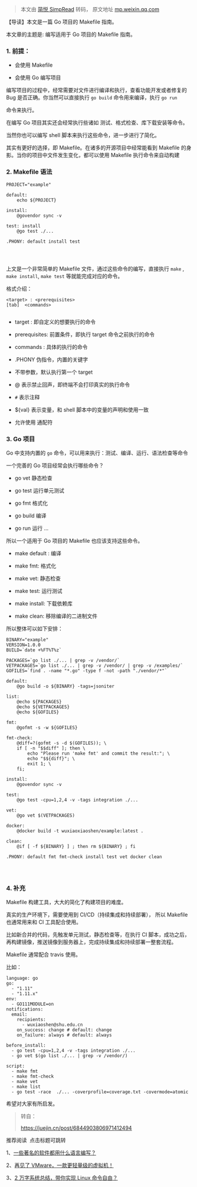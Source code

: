 > 本文由 [简悦 SimpRead](http://ksria.com/simpread/) 转码， 原文地址 [mp.weixin.qq.com](https://mp.weixin.qq.com/s?__biz=MzAxODI5ODMwOA==&mid=2666561674&idx=3&sn=b51077574b8acb35ded9e2418ac25177&chksm=80dc4421b7abcd376cdaa3b43d34479309f6536000c444fc20df553210b6278bc29e315068d8&mpshare=1&scene=1&srcid=0315ise7pvoOtCVbO3xiUBYL&sharer_sharetime=1647323331738&sharer_shareid=7fece245937ac96f04f0fb8e1311fff1#rd)

【导读】本文是一篇 Go 项目的 Makefile 指南。

本文章的主题是: 编写适用于 Go 项目的 Makefile 指南。

### 1. 前提：

*   会使用 Makefile
    
*   会使用 Go 编写项目
    

编写项目的过程中，经常需要对文件进行编译和执行，查看功能开发或者修复的 Bug 是否正确。你当然可以直接执行 `go build` 命令用来编译，执行 `go run`

命令来执行。

在编写 Go 项目其实还会经常执行些诸如 测试、格式检查、库下载安装等命令。

当然你也可以编写 shell 脚本来执行这些命令，进一步进行了简化。

其实有更好的选择，即 Makefile。在诸多的开源项目中经常能看到 Makefile 的身影。当你的项目中文件发生变化，都可以使用 Makefile 执行命令来自动构建

### 2. Makefile 语法

```
PROJECT="example"

default:
    echo ${PROJECT}

install:
    @govendor sync -v

test: install
    @go test ./...

.PHONY: default install test


 
```

上文是一个非常简单的 Makefile 文件，通过这些命令的编写，直接执行 `make` , `make install`, `make test` 等就能完成对应的命令。

格式介绍：

```
<target> : <prerequisites> 
[tab]  <commands> 
 
```

*   target : 即自定义的想要执行的命令
    
*   prerequisites: 前置条件，即执行 target 命令之前执行的命令
    
*   commands : 具体的执行的命令
    
*   .PHONY 伪指令，内置的关键字
    
*   不带参数，默认执行第一个 target
    
*   @ 表示禁止回声，即终端不会打印真实的执行命令
    
*   `#` 表示注释
    
*   ${val} 表示变量，和 shell 脚本中的变量的声明和使用一致
    
*   允许使用 通配符
    

### 3. Go 项目

Go 中支持内置的 `go` 命令，可以用来执行：测试、编译、运行、语法检查等命令

一个完善的 Go 项目经常会执行哪些命令？

*   go vet 静态检查
    
*   go test 运行单元测试
    
*   go fmt 格式化
    
*   go build 编译
    
*   go run 运行 ...
    

所以一个适用于 Go 项目的 Makefile 也应该支持这些命令。

*   make default : 编译
    
*   make fmt: 格式化
    
*   make vet: 静态检查
    
*   make test: 运行测试
    
*   make install: 下载依赖库
    
*   make clean: 移除编译的二进制文件
    

所以整体可以如下安排：

```
BINARY="example"
VERSION=1.0.0
BUILD=`date +%FT%T%z`

PACKAGES=`go list ./... | grep -v /vendor/`
VETPACKAGES=`go list ./... | grep -v /vendor/ | grep -v /examples/`
GOFILES=`find . -name "*.go" -type f -not -path "./vendor/*"`

default:
    @go build -o ${BINARY} -tags=jsoniter

list:
    @echo ${PACKAGES}
    @echo ${VETPACKAGES}
    @echo ${GOFILES}

fmt:
    @gofmt -s -w ${GOFILES}

fmt-check:
    @diff=?(gofmt -s -d $(GOFILES)); \
    if [ -n "$$diff" ]; then \
        echo "Please run 'make fmt' and commit the result:"; \
        echo "$${diff}"; \
        exit 1; \
    fi;

install:
    @govendor sync -v

test:
    @go test -cpu=1,2,4 -v -tags integration ./...

vet:
    @go vet $(VETPACKAGES)

docker:
    @docker build -t wuxiaoxiaoshen/example:latest .

clean:
    @if [ -f ${BINARY} ] ; then rm ${BINARY} ; fi

.PHONY: default fmt fmt-check install test vet docker clean


 
```

### 4. 补充

Makefile 构建工具，大大的简化了构建项目的难度。

真实的生产环境下，需要使用到 CI/CD（持续集成和持续部署）， 所以 Makefile 也通常用来和 CI 工具配合使用。

比如新合并的代码，先触发单元测试，静态检查等，在执行 CI 脚本，成功之后，再构建镜像，推送镜像到服务器上，完成持续集成和持续部署一整套流程。

Makefile 通常配合 travis 使用。

比如：

```
language: go
go:
  - "1.11"
  - "1.11.x"
env:
  - GO111MODULE=on
notifications:
  email:
    recipients:
      - wuxiaoshen@shu.edu.cn
    on_success: change # default: change
    on_failure: always # default: always

before_install:
  - go test -cpu=1,2,4 -v -tags integration ./...
  - go vet $(go list ./... | grep -v /vendor/)

script:
  - make fmt
  - make fmt-check
  - make vet
  - make list  
  - go test -race  ./... -coverprofile=coverage.txt -covermode=atomic
```

希望对大家有所启发。

> 转自：
> 
> https://juejin.cn/post/6844903806971412494

推荐阅读  点击标题可跳转

1、[一些著名的软件都用什么语言编写？](http://mp.weixin.qq.com/s?__biz=MzAxODI5ODMwOA==&mid=2666560337&idx=1&sn=0791338c8b0f199473f4cda6ec547557&chksm=80dcbffab7ab36ecf93fe97b7f1358cd01ca89bc5d193d4f0c4e10cd2a6370cd1db26a4a31dd&scene=21#wechat_redirect)

2、[再见了 VMware，一款更轻量级的虚拟机！](http://mp.weixin.qq.com/s?__biz=MzAxODI5ODMwOA==&mid=2666560380&idx=1&sn=a14c185dbd2ec52b68d858bf39a6e485&chksm=80dcbfd7b7ab36c18fbade28438a5f219b20c10fe5288e31d17f165545440e9fadb6b1e67546&scene=21#wechat_redirect)

3、[2 万字系统总结，带你实现 Linux 命令自由？](http://mp.weixin.qq.com/s?__biz=MzAxODI5ODMwOA==&mid=2666560540&idx=1&sn=853b25e3e8ac7341cc989f02ba9eaf98&chksm=80dcb8b7b7ab31a1527e06b2c89c3f8680cb744018858a0659de5ac36d97bddbb1750c703b31&scene=21#wechat_redirect)